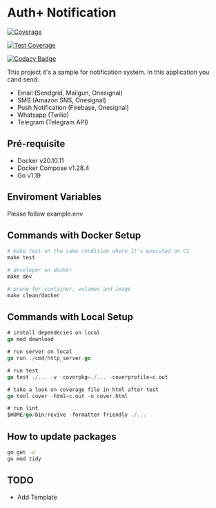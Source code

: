 # Auth+ Notification

[![Coverage](https://sonarcloud.io/api/project_badges/measure?project=auth-plus_auth-plus-notification&metric=coverage)](https://sonarcloud.io/summary/new_code?id=auth-plus_auth-plus-notification)

[![Test Coverage](https://api.codeclimate.com/v1/badges/7747782d29adc97edda2/test_coverage)](https://codeclimate.com/github/auth-plus/auth-plus-notification/test_coverage)

[![Codacy Badge](https://app.codacy.com/project/badge/Coverage/870535e320a4452eac49e677bd5025de)](https://www.codacy.com/gh/auth-plus/auth-plus-notification/dashboard?utm_source=github.com&utm_medium=referral&utm_content=auth-plus/auth-plus-notification&utm_campaign=Badge_Coverage)

This project it's a sample for notification system.
In this application you cand send:

- Email (Sendgrid, Mailgun, Onesignal)
- SMS (Amazon SNS, Onesignal)
- Push Notification (Firebase, Onesignal)
- Whatsapp (Twilio)
- Telegram (Telegram API)

## Pré-requisite

- Docker v20.10.11
- Docker Compose v1.28.4
- Go v1.19

## Enviroment Variables

Please follow example.env

## Commands with Docker Setup

```makefile
# make test on the same condition where it's executed on CI
make test

# developer on docker
make dev

# prune for container, volumes and image
make clean/docker 
```

## Commands with Local Setup

```go
# install dependecies on local
go mod download

# run server on local
go run ./cmd/http_server.go

# run test
go test ./... -v -coverpkg=./... -coverprofile=c.out

# take a look on coverage file in html after test
go tool cover -html=c.out -o cover.html

# run lint
$HOME/go/bin/revive -formatter friendly ./...
```

## How to update packages

```bash
go get -u
go mod tidy
```

## TODO

- Add Template
